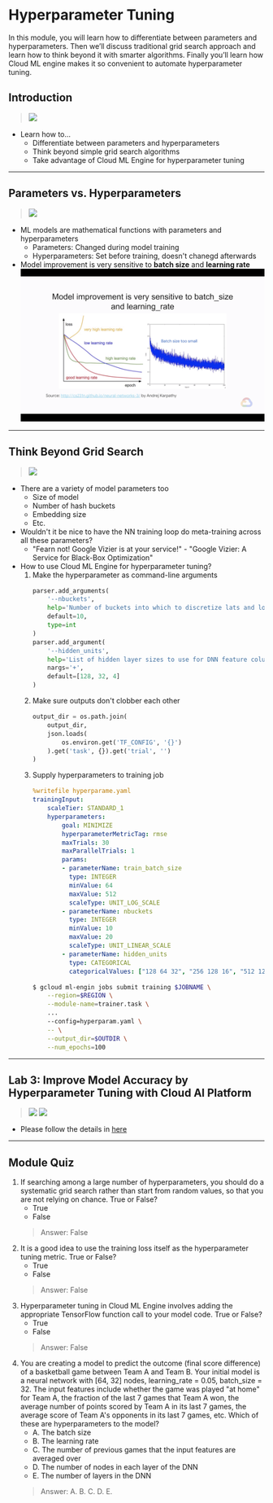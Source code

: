 # Hyperparameter Tuning

In this module, you will learn how to differentiate between parameters and hyperparameters. Then we’ll discuss traditional grid search approach and learn how to think beyond it with smarter algorithms. Finally you’ll learn how Cloud ML engine makes it so convenient to automate hyperparameter tuning.

## Introduction

> [![](https://img.youtube.com/vi/fEGi9C_guFE/0.jpg)](https://youtu.be/fEGi9C_guFE)

* Learn how to...
    * Differentiate between parameters and hyperparameters
    * Think beyond simple grid search algorithms
    * Take advantage of Cloud ML Engine for hyperparameter tuning

---
## Parameters vs. Hyperparameters

> [![](https://img.youtube.com/vi/uzmFjlYPJT0/0.jpg)](https://youtu.be/uzmFjlYPJT0)

* ML models are mathematical functions with parameters and hyperparameters
    * Parameters: Changed during model training
    * Hyperparameters: Set before training, doesn't chanegd afterwards
* Model improvement is very sensitive to **batch size** and **learning rate**
    ![](../../../res/img/Coursera/ArtScienceML/ArtScienceML-3-1.png)

---
## Think Beyond Grid Search

> [![](https://img.youtube.com/vi/xh2rgXv_WtE/0.jpg)](https://youtu.be/xh2rgXv_WtE)

* There are a variety of model parameters too
    * Size of model
    * Number of hash buckets
    * Embedding size
    * Etc.
* Wouldn't it be nice to have the NN training loop do meta-training across all these parameters?
    * "Fearn not! Google Vizier is at your service!" - "Google Vizier: A Service for Black-Box Optimization"
* How to use Cloud ML Engine for hyperparameter tuning?
    1. Make the hyperparameter as command-line arguments
        ```python
        parser.add_arguments(
            '--nbuckets',
            help='Number of buckets into which to discretize lats and lons',
            default=10,
            type=int
        )
        parser.add_argument(
            '--hidden_units',
            help='List of hidden layer sizes to use for DNN feature columns',
            nargs='+',
            default=[128, 32, 4]
        )
        ```
    2. Make sure outputs don't clobber each other
        ```python
        output_dir = os.path.join(
            output_dir,
            json.loads(
                os.environ.get('TF_CONFIG', '{}')
            ).get('task', {}).get('trial', '')
        )
        ```
    3. Supply hyperparameters to training job
        ```yaml
        %writefile hyperparame.yaml
        trainingInput:
            scaleTier: STANDARD_1
            hyperparameters:
                goal: MINIMIZE
                hyperparameterMetricTag: rmse
                maxTrials: 30
                maxParallelTrials: 1
                params:
                - parameterName: train_batch_size
                  type: INTEGER
                  minValue: 64
                  maxValue: 512
                  scaleType: UNIT_LOG_SCALE
                - parameterName: nbuckets
                  type: INTEGER
                  minValue: 10
                  maxValue: 20
                  scaleType: UNIT_LINEAR_SCALE
                - parameterName: hidden_units
                  type: CATEGORICAL
                  categoricalValues: ["128 64 32", "256 128 16", "512 128 64"]
        ```
        ```bash
        $ gcloud ml-engin jobs submit training $JOBNAME \
            --region=$REGION \
            --module-name=trainer.task \
            ...
            --config=hyperparam.yaml \
            -- \
            --output_dir=$OUTDIR \
            --num_epochs=100
        ```

---
## Lab 3: Improve Model Accuracy by Hyperparameter Tuning with Cloud AI Platform

> [![](https://img.youtube.com/vi/_ahcO3o3BsE/0.jpg)](https://youtu.be/_ahcO3o3BsE)
> [![](https://img.youtube.com/vi/Q3AHZU5aoWk/0.jpg)](https://youtu.be/Q3AHZU5aoWk)

* Please follow the details in [here](./Lab-3.md)

---
## Module Quiz

1. If searching among a large number of hyperparameters, you should do a systematic grid search rather than start from random values, so that you are not relying on chance. True or False?
    * True
    * False
    > Answer: False
2. It is a good idea to use the training loss itself as the hyperparameter tuning metric. True or False?
    * True
    * False
    > Answer: False
3. Hyperparameter tuning in Cloud ML Engine involves adding the appropriate TensorFlow function call to your model code. True or False?
    * True
    * False
    > Answer: False
4. You are creating a model to predict the outcome (final score difference) of a basketball game between Team A and Team B. Your initial model is a neural network with [64, 32] nodes, learning_rate = 0.05, batch_size = 32. The input features include whether the game was played "at home" for Team A, the fraction of the last 7 games that Team A won, the average number of points scored by Team A in its last 7 games, the average score of Team A's opponents in its last 7 games, etc. Which of these are hyperparameters to the model?
    * A. The batch size
    * B. The learning rate
    * C. The number of previous games that the input features are averaged over
    * D. The number of nodes in each layer of the DNN
    * E. The number of layers in the DNN
    > Answer: A. B. C. D. E.

